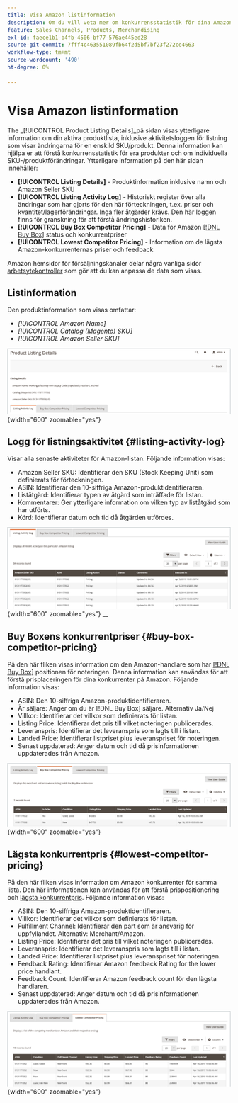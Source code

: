 ```yaml
---
title: Visa Amazon listinformation
description: Om du vill veta mer om konkurrensstatistik för dina Amazon-listor och om enskilda SKU-/produktändringar kan du gå till sidan Produktlistningsinformation.
feature: Sales Channels, Products, Merchandising
exl-id: faece1b1-b4fb-4506-bf77-576ae445ed28
source-git-commit: 7fff4c463551089fb64f2d5bf7bf23f272ce4663
workflow-type: tm+mt
source-wordcount: '490'
ht-degree: 0%

---
```


# Visa Amazon listinformation

The _[!UICONTROL Product Listing Details]_på sidan visas ytterligare information om din aktiva produktlista, inklusive aktivitetsloggen för listning som visar ändringarna för en enskild SKU/produkt. Denna information kan hjälpa er att förstå konkurrensstatistik för era produkter och om individuella SKU-/produktförändringar. Ytterligare information på den här sidan innehåller:

- **[!UICONTROL Listing Details]** - Produktinformation inklusive namn och Amazon Seller SKU
- **[!UICONTROL Listing Activity Log]** - Historiskt register över alla ändringar som har gjorts för den här förteckningen, t.ex. priser och kvantitet/lagerförändringar. Inga fler åtgärder krävs. Den här loggen finns för granskning för att förstå ändringshistoriken.
- **[!UICONTROL Buy Box Competitor Pricing]** - Data för Amazon [[!DNL Buy Box]](./buy-box-competitor-pricing.md) status och konkurrentpriser
- **[!UICONTROL Lowest Competitor Pricing]** - Information om de lägsta Amazon-konkurrenternas priser och feedback

Amazon hemsidor för försäljningskanaler delar några vanliga sidor [arbetsytekontroller](./workspace-controls.md) som gör att du kan anpassa de data som visas.

## Listinformation

Den produktinformation som visas omfattar:

- _[!UICONTROL Amazon Name]_
- _[!UICONTROL Catalog (Magento) SKU]_
- _[!UICONTROL Amazon Seller SKU]_

![Listinformation](assets/amazon-product-listing-details.png){width="600" zoomable="yes"}

## Logg för listningsaktivitet {#listing-activity-log}

Visar alla senaste aktiviteter för Amazon-listan. Följande information visas:

- Amazon Seller SKU: Identifierar den SKU (Stock Keeping Unit) som definierats för förteckningen.
- ASIN: Identifierar den 10-siffriga Amazon-produktidentifieraren.
- Liståtgärd: Identifierar typen av åtgärd som inträffade för listan.
- Kommentarer: Ger ytterligare information om vilken typ av liståtgärd som har utförts.
- Körd: Identifierar datum och tid då åtgärden utfördes.

![Produktlistningsinformation - Listaktivitetslogg](assets/amazon-listing-activity-log.png){width="600" zoomable="yes"}
__

## Buy Boxens konkurrentpriser {#buy-box-competitor-pricing}

På den här fliken visas information om den Amazon-handlare som har [[!DNL Buy Box]](./buy-box-competitor-pricing.md) positionen för noteringen. Denna information kan användas för att förstå prisplaceringen för dina konkurrenter på Amazon. Följande information visas:

- ASIN: Den 10-siffriga Amazon-produktidentifieraren.
- Är säljare: Anger om du är [!DNL Buy Box] säljare. Alternativ Ja/Nej
- Villkor: Identifierar det villkor som definierats för listan.
- Listing Price: Identifierar det pris till vilket noteringen publicerades.
- Leveranspris: Identifierar det leveranspris som lagts till i listan.
- Landed Price: Identifierar listpriset plus leveranspriset för noteringen.
- Senast uppdaterad: Anger datum och tid då prisinformationen uppdaterades från Amazon.

![Produktinformation: Buy Box konkurrentpriser](assets/amazon-listing-details-buy-box-2.png){width="600" zoomable="yes"}

## Lägsta konkurrentpris {#lowest-competitor-pricing}

På den här fliken visas information om Amazon konkurrenter för samma lista. Den här informationen kan användas för att förstå prispositionering och [lägsta konkurrentpris](./lowest-competitor-pricing.md). Följande information visas:

- ASIN: Den 10-siffriga Amazon-produktidentifieraren.
- Villkor: Identifierar det villkor som definierats för listan.
- Fulfillment Channel: Identifierar den part som är ansvarig för uppfyllandet. Alternativ: Merchant/Amazon.
- Listing Price: Identifierar det pris till vilket noteringen publicerades.
- Leveranspris: Identifierar det leveranspris som lagts till i listan.
- Landed Price: Identifierar listpriset plus leveranspriset för noteringen.
- Feedback Rating: Identifierar Amazon feedback Rating for the lower price handlant.
- Feedback Count: Identifierar Amazon feedback count för den lägsta handlaren.
- Senast uppdaterad: Anger datum och tid då prisinformationen uppdaterades från Amazon.

![Produktlistningsinformation - lägsta konkurrentpris](assets/amazon-listing-details-lowest-comp.png){width="600" zoomable="yes"}

